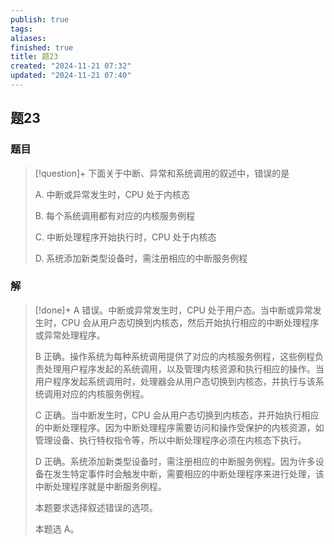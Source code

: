 ```yaml
---
publish: true
tags: 
aliases: 
finished: true
title: 题23
created: "2024-11-21 07:32"
updated: "2024-11-21 07:40"
---
```

## 题23
### 题目
> [!question]+
> 下面关于中断、异常和系统调用的叙述中，错误的是
> 
> A. 中断或异常发生时，CPU 处于内核态
> 
> B. 每个系统调用都有对应的内核服务例程
> 
> C. 中断处理程序开始执行时，CPU 处于内核态
> 
> D. 系统添加新类型设备时，需注册相应的中断服务例程
### 解
> [!done]+
> A 错误。中断或异常发生时，CPU 处于用户态。当中断或异常发生时，CPU 会从用户态切换到内核态，然后开始执行相应的中断处理程序或异常处理程序。
> 
> B 正确。操作系统为每种系统调用提供了对应的内核服务例程，这些例程负责处理用户程序发起的系统调用，以及管理内核资源和执行相应的操作。当用户程序发起系统调用时，处理器会从用户态切换到内核态，并执行与该系统调用对应的内核服务例程。
> 
> C 正确。当中断发生时，CPU 会从用户态切换到内核态，并开始执行相应的中断处理程序。因为中断处理程序需要访问和操作受保护的内核资源，如管理设备、执行特权指令等，所以中断处理程序必须在内核态下执行。
> 
> D 正确。系统添加新类型设备时，需注册相应的中断服务例程。因为许多设备在发生特定事件时会触发中断，需要相应的中断处理程序来进行处理，该中断处理程序就是中断服务例程。
> 
> 本题要求选择叙述错误的选项。
> 
> 本题选 A。